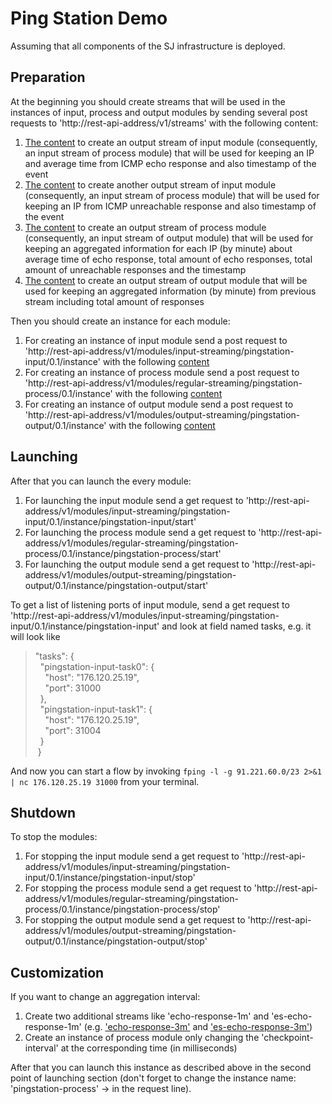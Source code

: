 # Ping Station Demo

Assuming that all components of the SJ infrastructure is deployed.

## Preparation

At the beginning you should create streams that will be used in the instances of input, process and output modules by sending several post requests to 'http://rest-api-address/v1/streams' with the following content:

1. [The content](api-json/streams/echo-response.json)
to create an output stream of input module (consequently, an input stream of process module) that will be used for keeping an IP and average time from ICMP echo response and also timestamp of the event
2. [The content](api-json/streams/unreachable-response.json)
to create another output stream of input module (consequently, an input stream of process module) that will be used for keeping an IP from ICMP unreachable response and also timestamp of the event
3. [The content](https://github.com/bwsw/sj-platform/contrib/examples/pingstation/api-json/streams/echo-response-1m.json)
to create an output stream of process module (consequently, an input stream of output module) that will be used for keeping an aggregated information for each IP (by minute)
about average time of echo response, total amount of echo responses, total amount of unreachable responses and the timestamp
4. [The content](https://github.com/bwsw/sj-platform/contrib/examples/pingstation/api-json/streams/es-echo-response-1m.json)
to create an output stream of output module that will be used for keeping an aggregated information (by minute) from previous stream including total amount of responses

Then you should create an instance for each module:

1. For creating an instance of input module send a post request to 'http://rest-api-address/v1/modules/input-streaming/pingstation-input/0.1/instance' with the following
[content](https://github.com/bwsw/sj-platform/contrib/examples/pingstation/api-json/instances/pingstation-input.json)
2. For creating an instance of process module send a post request to 'http://rest-api-address/v1/modules/regular-streaming/pingstation-process/0.1/instance' with the following
[content](https://github.com/bwsw/sj-platform/contrib/examples/pingstation/api-json/instances/pingstation-process.json)
3. For creating an instance of output module send a post request to 'http://rest-api-address/v1/modules/output-streaming/pingstation-output/0.1/instance' with the following
[content](https://github.com/bwsw/sj-platform/contrib/examples/pingstation/api-json/instances/pingstation-output.json)

## Launching

After that you can launch the every module:

1. For launching the input module send a get request to 'http://rest-api-address/v1/modules/input-streaming/pingstation-input/0.1/instance/pingstation-input/start'
2. For launching the process module send a get request to 'http://rest-api-address/v1/modules/regular-streaming/pingstation-process/0.1/instance/pingstation-process/start'
3. For launching the output module send a get request to 'http://rest-api-address/v1/modules/output-streaming/pingstation-output/0.1/instance/pingstation-output/start'

To get a list of listening ports of input module, send a get request to 'http://rest-api-address/v1/modules/input-streaming/pingstation-input/0.1/instance/pingstation-input'
and look at field named tasks, e.g. it will look like
> "tasks": {   
> &nbsp;&nbsp;"pingstation-input-task0": {   
> &nbsp;&nbsp;&nbsp;&nbsp;"host": "176.120.25.19",  
> &nbsp;&nbsp;&nbsp;&nbsp;"port": 31000   
> &nbsp;&nbsp;},   
> &nbsp;&nbsp;"pingstation-input-task1": {   
> &nbsp;&nbsp;&nbsp;&nbsp;"host": "176.120.25.19",   
> &nbsp;&nbsp;&nbsp;&nbsp;"port": 31004   
> &nbsp;&nbsp;}   
> &nbsp;}   

And now you can start a flow by invoking `fping -l -g 91.221.60.0/23 2>&1 | nc 176.120.25.19 31000` from your terminal.

## Shutdown

To stop the modules:

1. For stopping the input module send a get request to 'http://rest-api-address/v1/modules/input-streaming/pingstation-input/0.1/instance/pingstation-input/stop'
2. For stopping the process module send a get request to 'http://rest-api-address/v1/modules/regular-streaming/pingstation-process/0.1/instance/pingstation-process/stop'
3. For stopping the output module send a get request to 'http://rest-api-address/v1/modules/output-streaming/pingstation-output/0.1/instance/pingstation-output/stop'

## Customization

If you want to change an aggregation interval:

1. Create two additional streams like 'echo-response-1m' and 'es-echo-response-1m'
(e.g. ['echo-response-3m'](https://github.com/bwsw/sj-platform/contrib/examples/pingstation/api-json/streams/echo-response-3m.json) and
['es-echo-response-3m'](https://github.com/bwsw/sj-platform/contrib/examples/pingstation/api-json/streams/es-echo-response-3m.json))
2. Create an instance of process module only changing the 'checkpoint-interval' at the corresponding time (in milliseconds)

After that you can launch this instance as described above in the second point of launching section
(don't forget to change the instance name: 'pingstation-process' -> <new instance name> in the request line).
